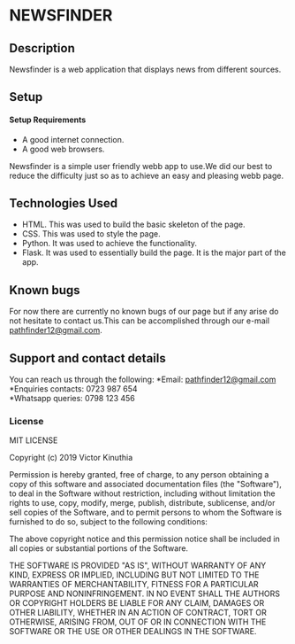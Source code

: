 # NEWSFINDER
## Description 
  Newsfinder is a web application that displays news from different sources.

## Setup
#### Setup Requirements
* A good internet connection.
* A good web browsers.

Newsfinder is a simple user friendly webb app to use.We did our best to reduce the difficulty just so as to achieve an easy and pleasing webb page.
## Technologies Used
* HTML.
This was used to build the basic skeleton of the page.
* CSS.
This was used to style the page.
* Python.
It was used to achieve the functionality.
* Flask.
It was used to essentially build the page. It is the major part of the app.
## Known bugs
For now there are currently no known bugs of our page but if any arise do not hesitate to contact us.This can be accomplished through our e-mail pathfinder12@gmail.com.
## Support and contact details
You can reach us through the following:
*Email: pathfinder12@gmail.com<br>
*Enquiries contacts: 0723 987 654<br> 
*Whatsapp queries: 0798 123 456
### License
MIT LICENSE

Copyright (c) 2019 Victor Kinuthia

Permission is hereby granted, free of charge, to any person obtaining a copy of this software and associated documentation files (the "Software"), to deal in the Software without restriction, including without limitation the rights to use, copy, modify, merge, publish, distribute, sublicense, and/or sell copies of the Software, and to permit persons to whom the Software is furnished to do so, subject to the following conditions:

The above copyright notice and this permission notice shall be included in all copies or substantial portions of the Software.

THE SOFTWARE IS PROVIDED "AS IS", WITHOUT WARRANTY OF ANY KIND, EXPRESS OR IMPLIED, INCLUDING BUT NOT LIMITED TO THE WARRANTIES OF MERCHANTABILITY, FITNESS FOR A PARTICULAR PURPOSE AND NONINFRINGEMENT. IN NO EVENT SHALL THE AUTHORS OR COPYRIGHT HOLDERS BE LIABLE FOR ANY CLAIM, DAMAGES OR OTHER LIABILITY, WHETHER IN AN ACTION OF CONTRACT, TORT OR OTHERWISE, ARISING FROM, OUT OF OR IN CONNECTION WITH THE SOFTWARE OR THE USE OR OTHER DEALINGS IN THE SOFTWARE.
